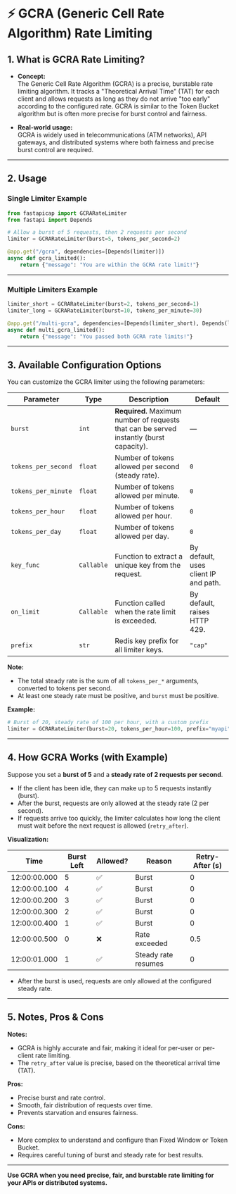 # ⚡ GCRA (Generic Cell Rate Algorithm) Rate Limiting

## 1. What is GCRA Rate Limiting?

- **Concept:**  
  The Generic Cell Rate Algorithm (GCRA) is a precise, burstable rate limiting algorithm. It tracks a "Theoretical Arrival Time" (TAT) for each client and allows requests as long as they do not arrive "too early" according to the configured rate. GCRA is similar to the Token Bucket algorithm but is often more precise for burst control and fairness.

- **Real-world usage:**  
  GCRA is widely used in telecommunications (ATM networks), API gateways, and distributed systems where both fairness and precise burst control are required.

---

## 2. Usage

### Single Limiter Example

```python
from fastapicap import GCRARateLimiter
from fastapi import Depends

# Allow a burst of 5 requests, then 2 requests per second
limiter = GCRARateLimiter(burst=5, tokens_per_second=2)

@app.get("/gcra", dependencies=[Depends(limiter)])
async def gcra_limited():
    return {"message": "You are within the GCRA rate limit!"}
```

---

### Multiple Limiters Example

```python
limiter_short = GCRARateLimiter(burst=2, tokens_per_second=1)
limiter_long = GCRARateLimiter(burst=10, tokens_per_minute=30)

@app.get("/multi-gcra", dependencies=[Depends(limiter_short), Depends(limiter_long)])
async def multi_gcra_limited():
    return {"message": "You passed both GCRA rate limits!"}
```

---

## 3. Available Configuration Options

You can customize the GCRA limiter using the following parameters:

| Parameter            | Type      | Description                                                                                 | Default      |
|----------------------|-----------|---------------------------------------------------------------------------------------------|--------------|
| `burst`              | `int`     | **Required.** Maximum number of requests that can be served instantly (burst capacity).      | —            |
| `tokens_per_second`  | `float`   | Number of tokens allowed per second (steady rate).                                          | `0`          |
| `tokens_per_minute`  | `float`   | Number of tokens allowed per minute.                                                        | `0`          |
| `tokens_per_hour`    | `float`   | Number of tokens allowed per hour.                                                          | `0`          |
| `tokens_per_day`     | `float`   | Number of tokens allowed per day.                                                           | `0`          |
| `key_func`           | `Callable`| Function to extract a unique key from the request.                                          | By default, uses client IP and path. |
| `on_limit`           | `Callable`| Function called when the rate limit is exceeded.                                            | By default, raises HTTP 429.         |
| `prefix`             | `str`     | Redis key prefix for all limiter keys.                                                      | `"cap"`      |

**Note:**  
- The total steady rate is the sum of all `tokens_per_*` arguments, converted to tokens per second.
- At least one steady rate must be positive, and `burst` must be positive.

**Example:**
```python
# Burst of 20, steady rate of 100 per hour, with a custom prefix
limiter = GCRARateLimiter(burst=20, tokens_per_hour=100, prefix="myapi")
```

---

## 4. How GCRA Works (with Example)

Suppose you set a **burst of 5** and a **steady rate of 2 requests per second**.

- If the client has been idle, they can make up to 5 requests instantly (burst).
- After the burst, requests are only allowed at the steady rate (2 per second).
- If requests arrive too quickly, the limiter calculates how long the client must wait before the next request is allowed (`retry_after`).

**Visualization:**

| Time         | Burst Left | Allowed? | Reason                | Retry-After (s) |
|--------------|------------|----------|-----------------------|-----------------|
| 12:00:00.000 | 5          | ✅       | Burst                 | 0               |
| 12:00:00.100 | 4          | ✅       | Burst                 | 0               |
| 12:00:00.200 | 3          | ✅       | Burst                 | 0               |
| 12:00:00.300 | 2          | ✅       | Burst                 | 0               |
| 12:00:00.400 | 1          | ✅       | Burst                 | 0               |
| 12:00:00.500 | 0          | ❌       | Rate exceeded         | 0.5             |
| 12:00:01.000 | 1          | ✅       | Steady rate resumes   | 0               |

- After the burst is used, requests are only allowed at the configured steady rate.

---

## 5. Notes, Pros & Cons

**Notes:**

- GCRA is highly accurate and fair, making it ideal for per-user or per-client rate limiting.
- The `retry_after` value is precise, based on the theoretical arrival time (TAT).

**Pros:**

- Precise burst and rate control.
- Smooth, fair distribution of requests over time.
- Prevents starvation and ensures fairness.

**Cons:**

- More complex to understand and configure than Fixed Window or Token Bucket.
- Requires careful tuning of burst and steady rate for best results.

---

**Use GCRA when you need precise, fair, and burstable rate limiting for your APIs or distributed systems.**